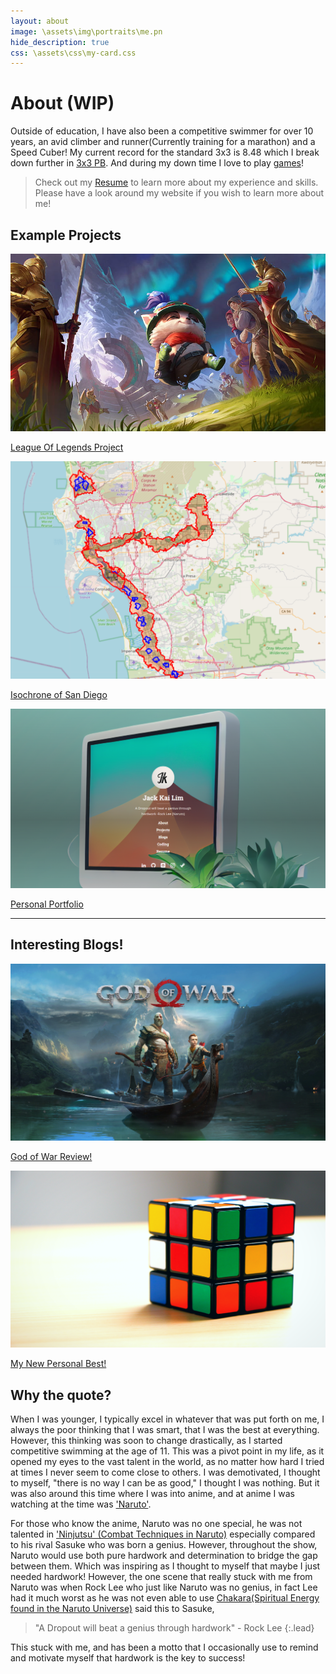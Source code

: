 ```yaml
---
layout: about 
image: \assets\img\portraits\me.pn
hide_description: true
css: \assets\css\my-card.css
---
```



# About (WIP)


<!--author-->

Outside of education, I have also been a competitive swimmer for over 10 years, an avid climber and runner(Currently training for a marathon) and a Speed Cuber! My current record for the standard 3x3 is 8.48 which I break down further in [3x3 PB](/blogs/cubingcube-pb/). And during my down time I love to play [games](/gaming/)!

> Check out my [Resume](/resume/) to learn more about my experience and skills.
> Please have a look around my website if you wish to learn more about me! 

## Example Projects
<div id = "my-project-cards">
<div id = "project-cards">
    <a href = "/projects/dsc/projects-league-part-1/" class = "project-card">
    <div class = "project-card-border"></div>
    <div class = "project-card-content"><img src="\assets\about_imgs\teemo.jpg" alt="League Of Legends Logo"><p>League Of Legends Project</p></div>
    </a>
    <a href = "/projects/dsc/isochrone-of-san-diego/" class = "project-card">
    <div class = "project-card-border"></div>
    <div class = "project-card-content"><img src="\assets\about_imgs\isochrone.png" alt="San Diego Isochrone"><p>Isochrone of San Diego</p></div>
    </a>
    <a href = "/personal-portfolio/" class = "project-card">
    <div class = "project-card-border"></div>
    <div class = "project-card-content"><img src="\assets\about_imgs\website.png" alt="San Diego Isochrone"><p>Personal Portfolio</p></div>
    </a>
    <div class = "project-card">
    <div class = "project-card-border"></div>
    <div class = "project-card-content"></div>
    </div>
</div>
</div>

<hr>

## Interesting Blogs!
<div id = "my-game-cards">
<div id = "game-cards">
    <a href = "/blogs/gaming/god-of-war/" class = "game-card">
    <div class = "game-card-border"></div>
    <div class = "game-card-content"><img src="\assets\about_imgs\god_of_war.webp" alt="God of War Front Cover"><p>God of War Review!</p></div>
    </a>
    <a href = "/blogs/cubing/cube-pb/" class = "game-card">
    <div class = "game-card-border"></div>
    <div class = "game-card-content"><img src="\assets\about_imgs\rubix_cube.webp" alt="Rubix Cube"><p>My New Personal Best!</p></div>
    </a>
    <a class = "game-card">
    <div class = "game-card-border"></div>
    <div class = "game-card-content"></div>
    </a>
    <div class = "game-card">
    <div class = "game-card-border"></div>
    <div class = "game-card-content"></div>
    </div>
</div>
</div>


## Why the quote?
When I was younger, I typically excel in whatever that was put forth on me, I always the poor thinking that I was smart, that I was the best at everything. However, this thinking was soon to change drastically, as I started competitive swimming at the age of 11. This was a pivot point in my life, as it opened my eyes to the vast talent in the world, as no matter how hard I tried at times I never seem to come close to others. I was demotivated, I thought to myself, "there is no way I can be as good," I thought I was nothing. But it was also around this time where I was into anime, and at anime I was watching at the time was ['Naruto'](https://www.imdb.com/title/tt0409591/). 

For those who know the anime, Naruto was no one special, he was not talented in ['Ninjutsu' (Combat Techniques in Naruto)](https://naruto.fandom.com/wiki/Ninjutsu) especially compared to his rival Sasuke who was born a genius. However, throughout the show, Naruto would use both pure hardwork and determination to bridge the gap between them. Which was inspiring as I thought to myself that maybe I just needed hardwork! However, the one scene that really stuck with me from Naruto was when Rock Lee who just like Naruto was no genius, in fact Lee had it much worst as he was not even able to use [Chakara(Spiritual Energy found in the Naruto Universe)](https://narutoprofile.fandom.com/wiki/Chakra#:~:text=Chakra%20is%20the%20resulting%20form,training%2C%20stimulants%2C%20and%20exercise.) said this to Sasuke,
> "A Dropout will beat a genius through hardwork" - Rock Lee
{:.lead}

This stuck with me, and has been a motto that I occasionally use to remind and motivate myself that hardwork is the key to success!
